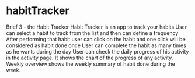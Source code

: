 # habitTracker
Brief 3 - the Habit Tracker
Habit Tracker is an app to track your habits
User can select a habit to track from the list and then can define a frequency
After performing that habit user can click on the habit and one click will be considered as habit done once
User can complete the habit as many times as he wants during the day
User can check the daily progress of his activity in the activity page. It shows the chart of the progress of any activity.
Weekly overview shows the weekly summary of habit done during the week.

